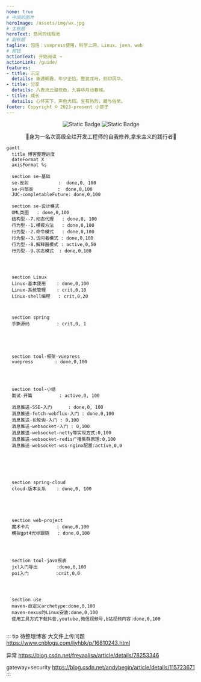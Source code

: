 ```yaml
---
home: true
# 中间的图片
heroImage: /assets/img/wx.jpg
# 主标题
heroText: 悠闲的线程池
# 副标题
tagline: 包括：vuepress使用，科学上网，Linux，java，web
# 按钮
actionText: 开始阅读 →
actionLink: /guide/
features:
- title: 沉淀
  details: 承遇朝霞，年少正恰。整装戎马，刻印风华。
- title: 分享
  details: 八表流云澄夜色，九霄华月动春城。
- title: 成长
  details: 心怀天下，声色犬码。生有热烈，藏与俗常。
footer: Copyright © 2023-present 小邵子
---
```




<center>
<img alt="Static Badge" src="https://img.shields.io/badge/java-%E4%BA%8C%E6%89%8B%E7%A8%8B%E5%BA%8F%E5%91%98%F0%9F%90%92-blue">
<img alt="Static Badge" src="https://img.shields.io/badge/java-CV%E6%94%BB%E5%9F%8E%E7%8B%AE%F0%9F%A6%81-red">
<p>🎉身为一名次高级全烂开发工程师的自我修养,拿来主义的践行者🎉</p>
</center>

```mermaid
gantt
  title 博客整理进度
  dateFormat X
  axisFormat %s

  section se-基础
  se-反射           :  done,0, 100
  se-内部类         :  done,0,100
  JUC-completableFuture: done,0,100

  section se-设计模式
  UML类图   : done,0,100
  结构型--7.动态代理   : done,0, 100
  行为型--1.模板方法   : done,0,100
  行为型--2.命令模式   : done,0,100
  行为型--3.访问者模式 : done,0,100
  行为型--8.解释器模式 : active,0,50
  行为型--9.状态模式  : done,0,100




  section Linux
  Linux-基本使用    : done,0,100
  Linux-系统管理    : crit,0,10
  Linux-shell编程   : crit,0,20



  section spring
  手撕源码          : crit,0, 1





  section tool-框架-vuepress
  vuepress        : done,0,100




  section tool-小结
  面试-开篇          : active,0, 100

  消息推送-SSE-入门      : done,0, 100
  消息推送-fetch-webflux-入门 : done,0,100
  消息推送-长轮询-入门 : 0,100
  消息推送-websocket-入门 : 0,100
  消息推送-websocket-netty等实现方式:0,100
  消息推送-websocket-redis广播集群原理:0,100
  消息推送-websocket-wss-nginx配置:active,0,0






  section spring-cloud
  cloud-版本关系    : done,0, 100





  section web-project
  魔术卡片          : done,0,100
  模拟gpt4光标跟随   : done,0,100




  section tool-java报表
  jxl入门导出       :done,0,100
  poi入门          :crit,0,0




  section use
  maven-自定义archetype:done,0,100
  maven-nexus的Linux安装:done,0,100
  使用工具方式下载抖音,youtube,微信视频号,b站视频内容:done,0,100
  
```




::: tip 待整理博客
大文件上传问题
https://www.cnblogs.com/liyhbk/p/16810243.html

异常
https://blog.csdn.net/freyaalisa/article/details/78253346

gateway+security
https://blog.csdn.net/andybegin/article/details/115723671
::: 
